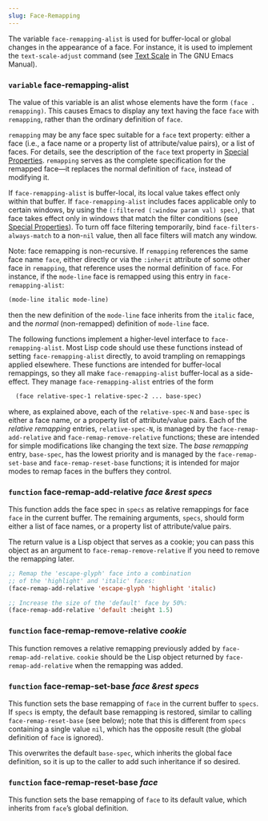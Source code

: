 ```yaml
---
slug: Face-Remapping
---
```


The variable `face-remapping-alist` is used for buffer-local or global changes in the appearance of a face. For instance, it is used to implement the `text-scale-adjust` command (see [Text Scale](https://www.gnu.org/software/emacs/manual/html_mono/emacs.html#Text-Scale) in The GNU Emacs Manual).

### <span className="tag variable">`variable`</span> **face-remapping-alist**

The value of this variable is an alist whose elements have the form `(face . remapping)`. This causes Emacs to display any text having the face `face` with `remapping`, rather than the ordinary definition of `face`.

`remapping` may be any face spec suitable for a `face` text property: either a face (i.e., a face name or a property list of attribute/value pairs), or a list of faces. For details, see the description of the `face` text property in [Special Properties](Special-Properties). `remapping` serves as the complete specification for the remapped face—it replaces the normal definition of `face`, instead of modifying it.

If `face-remapping-alist` is buffer-local, its local value takes effect only within that buffer. If `face-remapping-alist` includes faces applicable only to certain windows, by using the `(:filtered (:window param val) spec)`<!-- /@w -->, that face takes effect only in windows that match the filter conditions (see [Special Properties](Special-Properties)). To turn off face filtering temporarily, bind `face-filters-always-match` to a non-`nil` value, then all face filters will match any window.

Note: face remapping is non-recursive. If `remapping` references the same face name `face`, either directly or via the `:inherit` attribute of some other face in `remapping`, that reference uses the normal definition of `face`. For instance, if the `mode-line` face is remapped using this entry in `face-remapping-alist`:

```lisp
(mode-line italic mode-line)
```

then the new definition of the `mode-line` face inherits from the `italic` face, and the *normal* (non-remapped) definition of `mode-line` face.

The following functions implement a higher-level interface to `face-remapping-alist`. Most Lisp code should use these functions instead of setting `face-remapping-alist` directly, to avoid trampling on remappings applied elsewhere. These functions are intended for buffer-local remappings, so they all make `face-remapping-alist` buffer-local as a side-effect. They manage `face-remapping-alist` entries of the form

```lisp
  (face relative-spec-1 relative-spec-2 ... base-spec)
```

where, as explained above, each of the `relative-spec-N` and `base-spec` is either a face name, or a property list of attribute/value pairs. Each of the *relative remapping* entries, `relative-spec-N`, is managed by the `face-remap-add-relative` and `face-remap-remove-relative` functions; these are intended for simple modifications like changing the text size. The *base remapping* entry, `base-spec`, has the lowest priority and is managed by the `face-remap-set-base` and `face-remap-reset-base` functions; it is intended for major modes to remap faces in the buffers they control.

### <span className="tag function">`function`</span> **face-remap-add-relative** *face \&rest specs*

This function adds the face spec in `specs` as relative remappings for face `face` in the current buffer. The remaining arguments, `specs`, should form either a list of face names, or a property list of attribute/value pairs.

The return value is a Lisp object that serves as a cookie; you can pass this object as an argument to `face-remap-remove-relative` if you need to remove the remapping later.

```lisp
;; Remap the 'escape-glyph' face into a combination
;; of the 'highlight' and 'italic' faces:
(face-remap-add-relative 'escape-glyph 'highlight 'italic)

;; Increase the size of the 'default' face by 50%:
(face-remap-add-relative 'default :height 1.5)
```

### <span className="tag function">`function`</span> **face-remap-remove-relative** *cookie*

This function removes a relative remapping previously added by `face-remap-add-relative`. `cookie` should be the Lisp object returned by `face-remap-add-relative` when the remapping was added.

### <span className="tag function">`function`</span> **face-remap-set-base** *face \&rest specs*

This function sets the base remapping of `face` in the current buffer to `specs`. If `specs` is empty, the default base remapping is restored, similar to calling `face-remap-reset-base` (see below); note that this is different from `specs` containing a single value `nil`, which has the opposite result (the global definition of `face` is ignored).

This overwrites the default `base-spec`, which inherits the global face definition, so it is up to the caller to add such inheritance if so desired.

### <span className="tag function">`function`</span> **face-remap-reset-base** *face*

This function sets the base remapping of `face` to its default value, which inherits from `face`’s global definition.
